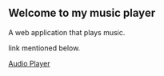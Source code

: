 <h2>Welcome to my music player</h2>
<p>A web application that plays music.</p>
<p>link mentioned below.</p>
<a href="https://audio-player.tomhardy3.repl.co/">Audio Player</a>
